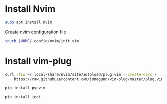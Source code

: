 # Install Nvim #

```bash
sudo apt install nvim
```


Create nvim configuration file
```bash
touch $HOME/.config/nvim/init.vim
```

# Install vim-plug #

```bash
curl -fLo ~/.local/share/nvim/site/autoload/plug.vim --create-dirs \
    https://raw.githubusercontent.com/junegunn/vim-plug/master/plug.vim

```

```python
pip install pynvim
```

```python
pip install jedi
```
